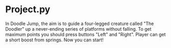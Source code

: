 # Project.py
In Doodle Jump, the aim is to guide a four-legged creature called "The Doodler" up a never-ending series of platforms without 
falling. To get maximum points you should press buttons "Left" and "Right". Player can get a short boost from springs.
Now you can start!
